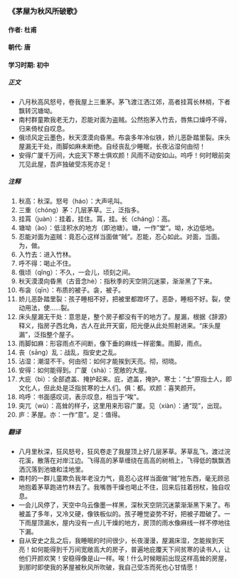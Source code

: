 ### 《茅屋为秋风所破歌》

#### 作者: 杜甫 

#### 朝代: 唐

#### 学习时期: 初中

##### **正文**

- 八月秋高风怒号，卷我屋上三重茅。茅飞渡江洒江郊，高者挂罥长林梢，下者飘转沉塘坳。
- 南村群童欺我老无力，忍能对面为盗贼。公然抱茅入竹去，唇焦口燥呼不得，归来倚杖自叹息。
- 俄顷风定云墨色，秋天漠漠向昏黑。布衾多年冷似铁，娇儿恶卧踏里裂。床头屋漏无干处，雨脚如麻未断绝。自经丧乱少睡眠，长夜沾湿何由彻！
- 安得广厦千万间，大庇天下寒士俱欢颜！风雨不动安如山。呜呼！何时眼前突兀见此屋，吾庐独破受冻死亦足！

##### **注释**

1. 秋高：秋深。怒号（háo）：大声吼叫。
2. 三重（chóng）茅：几层茅草。三，泛指多。
3. 挂罥（juàn）：挂着，挂住。罥，挂。长（cháng）：高。
4. 塘坳（ào）：低洼积水的地方（即池塘）。塘，一作”堂“。坳，水边低地。
5. 忍能对面为盗贼：竟忍心这样当面做“贼”。忍能，忍心如此。对面，当面。为，做。
6. 入竹去：进入竹林。
7. 呼不得：喝止不住。
8. 俄顷（qǐng）：不久，一会儿，顷刻之间。
9. 秋天漠漠向昏黑（古音念hè）：指秋季的天空阴沉迷蒙，渐渐黑了下来。
10. 布衾（qīn）：布质的被子。衾，被子。
11. 娇儿恶卧踏里裂：孩子睡相不好，把被里都蹬坏了。恶卧，睡相不好。裂，使动用法，使……裂。
12. 床头屋漏无干处：意思是，整个房子都没有干的地方了。屋漏，根据《辞源》释义，指房子西北角，古人在此开天窗，阳光便从此处照射进来。“床头屋漏”，泛指整个屋子。
13. 雨脚如麻：形容雨点不间断，像下垂的麻线一样密集。雨脚，雨点。
14. 丧（sāng）乱：战乱，指安史之乱。
15. 沾湿：潮湿不干。何由彻：如何才能挨到天亮。彻，彻晓。
16. 安得：如何能得到。广厦（shà）：宽敞的大屋。
17. 大庇（bì）：全部遮盖、掩护起来。庇，遮盖，掩护。寒士：“士”原指士人，即文化人，但此处是泛指贫寒的士人们。俱：都。欢颜：喜笑颜开。
17. 呜呼：书面感叹词，表示叹息，相当于“唉”。
18. 突兀（wù）：高耸的样子，这里用来形容广厦。见（xiàn）：通“现”，出现。
19. 庐：茅屋。亦：一作“意”。足：值得。

##### **翻译**

- 八月里秋深，狂风怒号，狂风卷走了我屋顶上好几层茅草。茅草乱飞，渡过浣花溪，散落在对岸江边。飞得高的茅草缠绕在高高的树梢上，飞得低的飘飘洒洒沉落到池塘和洼地里。
- 南村的一群儿童欺负我年老没力气，竟忍心这样当面做“贼”抢东西，毫无顾忌地抱着茅草跑进竹林去了。我嘴唇干燥也喝止不住，回来后拄着拐杖，独自叹息。
- 一会儿风停了，天空中乌云像墨一样黑，深秋天空阴沉迷蒙渐渐黑下来了。布被盖了多年，又冷又硬，像铁板似的。孩子睡觉姿势不好，把被子蹬破了。一下雨屋顶漏水，屋内没有一点儿干燥的地方，房顶的雨水像麻线一样不停地往下漏。
- 自从安史之乱之后，我睡眠的时间很少，长夜漫漫，屋漏床湿，怎能挨到天亮！如何能得到千万间宽敞高大的房子，普遍地庇覆天下间贫寒的读书人，让他们开颜欢笑！安稳得像是山一样。唉！什么时候眼前出现这样高耸的房屋，到那时即使我的茅屋被秋风所吹破，我自己受冻而死也心甘情愿！
